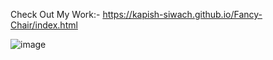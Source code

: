 Check Out My Work:- https://kapish-siwach.github.io/Fancy-Chair/index.html

![image](https://github.com/kapish-siwach/Fancy-Chair/assets/109803966/7b7705a2-a33b-4524-89a2-d663e93d28dc)
